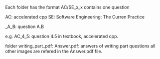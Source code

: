 Each folder has the format AC/SE_x_x contains one question

AC: accelerated cpp
SE: Software Engineering: The Curren Practice

_A_B: question A.B
	
e.g. AC_4_5: question 4.5 in textbook, accelerated cpp.


folder writing_part_pdf:
	Answer.pdf: answers of writing part questions
	all other images are refered in the Answer.pdf file.